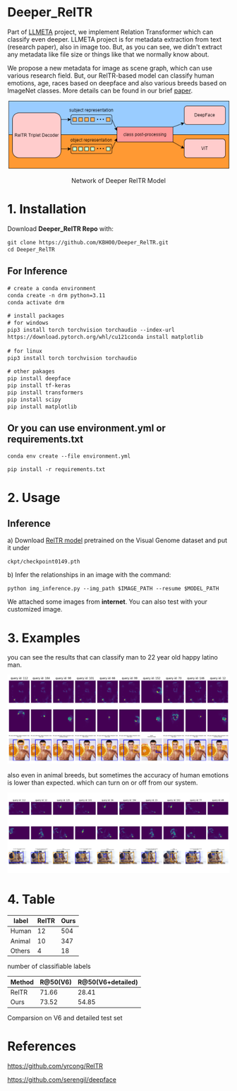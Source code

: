 # Deeper_RelTR

Part of [LLMETA](https://github.com/orgs/sw24-11/repositories) project, we implement Relation Transformer which can classify even deeper.
LLMETA project is for metadata extraction from text (research paper), also in image too.
But, as you can see, we didn't extract any metadata like file size or things like that we normally know about.

We propose a new metadata for image as scene graph, which can use various research field.
But, our RelTR-based model can classify human emotions, age, races based on deepface and also various breeds based on ImageNet classes.
More details can be found in our brief [paper](https://github.com/KBH00/Deeper_RelTR/blob/main/demo/paper.pdf).


<p align="center">
  <img src="demo/network_deeper.png">
</p>

<p align="center">
    Network of Deeper RelTR Model
</p>


# 1. Installation
Download **Deeper_RelTR Repo** with:
```
git clone https://github.com/KBH00/Deeper_RelTR.git
cd Deeper_RelTR
```


## For Inference
```
# create a conda environment
conda create -n drm python=3.11
conda activate drm
```
```
# install packages
# for windows
pip3 install torch torchvision torchaudio --index-url https://download.pytorch.org/whl/cu121conda install matplotlib

# for linux
pip3 install torch torchvision torchaudio
```

```
# other pakages
pip install deepface
pip install tf-keras
pip install transformers
pip install scipy
pip install matplotlib
```

## Or you can use environment.yml or requirements.txt
```
conda env create --file environment.yml
```
```
pip install -r requirements.txt
```


# 2. Usage

## Inference
a) Download [RelTR model](https://drive.google.com/file/d/1id6oD_iwiNDD6HyCn2ORgRTIKkPD3tUD/view) pretrained on the Visual Genome dataset and put it under 
```
ckpt/checkpoint0149.pth
```
b) Infer the relationships in an image with the command:
```
python img_inference.py --img_path $IMAGE_PATH --resume $MODEL_PATH 
```
We attached some images from **internet**. You can also test with your customized image.



# 3. Examples

you can see the results that can classify man to 22 year old happy latino man.
<p align="center">
  <img src="demo/Figure_2.png">
</p>



also even in animal breeds, but sometimes the accuracy of human emotions is lower than expected.
which can turn on or off from our system.
<p align="center">
  <img src="demo/Figure_3.png">
</p>


# 4. Table

|label|RelTR|Ours|
|------|---|---|
|Human|12|504|
|Animal|10|347|
|Others|4|18|

number of classifiable labels



|Method|R@50(V6)|R@50(V6+detailed)|
|------|---|---|
|RelTR|71.66|28.41|
|Ours|73.52|54.85|

Comparsion on V6 and detailed test set



# References
https://github.com/yrcong/RelTR

https://github.com/serengil/deepface
